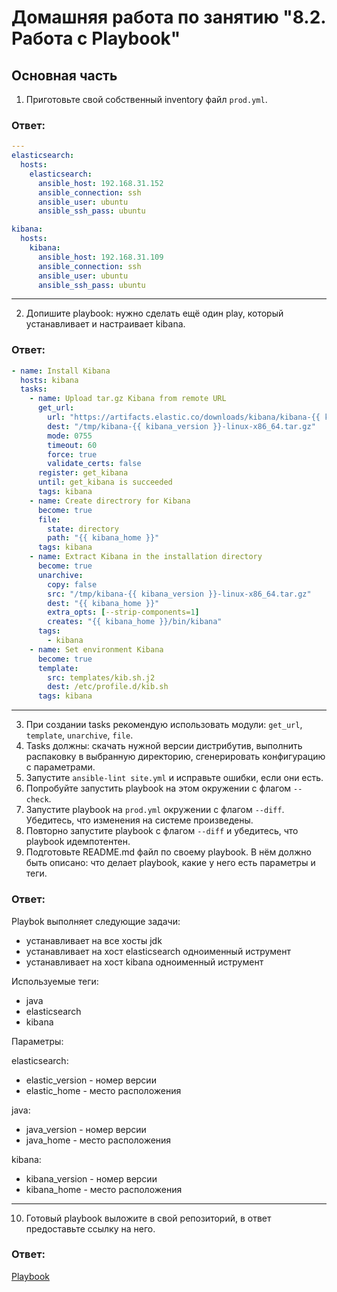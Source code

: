 Домашняя работа по занятию "8.2. Работа с Playbook"
==

## Основная часть
1. Приготовьте свой собственный inventory файл `prod.yml`.

<h3>Ответ:</h3>

````yaml
---
elasticsearch:
  hosts:
    elasticsearch:
      ansible_host: 192.168.31.152
      ansible_connection: ssh
      ansible_user: ubuntu
      ansible_ssh_pass: ubuntu

kibana:
  hosts:
    kibana:
      ansible_host: 192.168.31.109
      ansible_connection: ssh
      ansible_user: ubuntu
      ansible_ssh_pass: ubuntu
````

---


2. Допишите playbook: нужно сделать ещё один play, который устанавливает и настраивает kibana.

<h3>Ответ:</h3>

````yaml
- name: Install Kibana
  hosts: kibana
  tasks:
    - name: Upload tar.gz Kibana from remote URL
      get_url:
        url: "https://artifacts.elastic.co/downloads/kibana/kibana-{{ kibana_version }}-linux-x86_64.tar.gz"
        dest: "/tmp/kibana-{{ kibana_version }}-linux-x86_64.tar.gz"
        mode: 0755
        timeout: 60
        force: true
        validate_certs: false
      register: get_kibana
      until: get_kibana is succeeded
      tags: kibana
    - name: Create directrory for Kibana
      become: true
      file:
        state: directory
        path: "{{ kibana_home }}"
      tags: kibana
    - name: Extract Kibana in the installation directory
      become: true
      unarchive:
        copy: false
        src: "/tmp/kibana-{{ kibana_version }}-linux-x86_64.tar.gz"
        dest: "{{ kibana_home }}"
        extra_opts: [--strip-components=1]
        creates: "{{ kibana_home }}/bin/kibana"
      tags:
        - kibana
    - name: Set environment Kibana
      become: true
      template:
        src: templates/kib.sh.j2
        dest: /etc/profile.d/kib.sh
      tags: kibana
````

---


3. При создании tasks рекомендую использовать модули: `get_url`, `template`, `unarchive`, `file`.
4. Tasks должны: скачать нужной версии дистрибутив, выполнить распаковку в выбранную директорию, сгенерировать конфигурацию с параметрами.
5. Запустите `ansible-lint site.yml` и исправьте ошибки, если они есть.
6. Попробуйте запустить playbook на этом окружении с флагом `--check`.
7. Запустите playbook на `prod.yml` окружении с флагом `--diff`. Убедитесь, что изменения на системе произведены.
8. Повторно запустите playbook с флагом `--diff` и убедитесь, что playbook идемпотентен.
9. Подготовьте README.md файл по своему playbook. В нём должно быть описано: что делает playbook, какие у него есть параметры и теги.

<h3>Ответ:</h3>

Playbok выполняет следующие задачи:

- устанавливает на все хосты jdk
- устанавливает на хост elasticsearch одноименный иструмент
- устанавливает на хост kibana одноименный иструмент

Используемые теги:

- java
- elasticsearch
- kibana

Параметры:

elasticsearch:

- elastic_version - номер версии
- elastic_home - место расположения

java:

- java_version - номер версии
- java_home - место расположения

kibana:

- kibana_version - номер версии
- kibana_home - место расположения

---

10. Готовый playbook выложите в свой репозиторий, в ответ предоставьте ссылку на него.

<h3>Ответ:</h3>

[Playbook](8.2/playbook)
